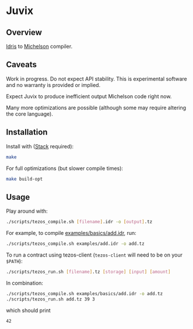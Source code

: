 # Juvix

## Overview

[Idris](https://idris-lang.org) to [Michelson](https://tezos.gitlab.io/mainnet/whitedoc/michelson.html) compiler.

## Caveats

Work in progress. Do not expect API stability. This is experimental software and no warranty is provided or implied.

Expect Juvix to produce inefficient output Michelson code right now.

Many more optimizations are possible (although some may require altering the core language).

## Installation

Install with ([Stack](https://haskellstack.org) required):

```bash
make
```

For full optimizations (but slower compile times):

```bash
make build-opt
```

## Usage

Play around with:

```bash
./scripts/tezos_compile.sh [filename].idr -o [output].tz
```

For example, to compile [examples/basics/add.idr](examples/basics/add.idr), run:

```bash
./scripts/tezos_compile.sh examples/add.idr -o add.tz
```

To run a contract using tezos-client (`tezos-client` will need to be on your `$PATH`):

```bash
./scripts/tezos_run.sh [filename].tz [storage] [input] [amount]
```

In combination:

```bash
./scripts/tezos_compile.sh examples/basics/add.idr -o add.tz
./scripts/tezos_run.sh add.tz 39 3
```

which should print

```bash
42
```
